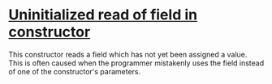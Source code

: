 # [Uninitialized read of field in constructor](https://spotbugs.readthedocs.io/en/latest/bugDescriptions.html#UR_UNINIT_READ)

 This constructor reads a field which has not yet been assigned a value. 
  This is often caused when the programmer mistakenly uses the field instead
  of one of the constructor's parameters.
